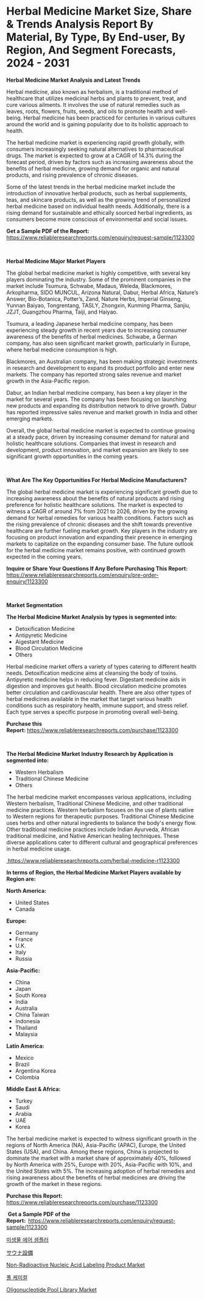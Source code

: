 <p><h1>Herbal Medicine Market Size, Share & Trends Analysis Report By Material, By Type, By End-user, By Region, And Segment Forecasts, 2024 - 2031</h1></p><p><strong>Herbal Medicine Market Analysis and Latest Trends</strong></p>
<p><p>Herbal medicine, also known as herbalism, is a traditional method of healthcare that utilizes medicinal herbs and plants to prevent, treat, and cure various ailments. It involves the use of natural remedies such as leaves, roots, flowers, fruits, seeds, and oils to promote health and well-being. Herbal medicine has been practiced for centuries in various cultures around the world and is gaining popularity due to its holistic approach to health.</p><p>The herbal medicine market is experiencing rapid growth globally, with consumers increasingly seeking natural alternatives to pharmaceutical drugs. The market is expected to grow at a CAGR of 14.3% during the forecast period, driven by factors such as increasing awareness about the benefits of herbal medicine, growing demand for organic and natural products, and rising prevalence of chronic diseases.</p><p>Some of the latest trends in the herbal medicine market include the introduction of innovative herbal products, such as herbal supplements, teas, and skincare products, as well as the growing trend of personalized herbal medicine based on individual health needs. Additionally, there is a rising demand for sustainable and ethically sourced herbal ingredients, as consumers become more conscious of environmental and social issues.</p></p>
<p><strong>Get a Sample PDF of the Report:&nbsp;</strong> <a href="https://www.reliableresearchreports.com/enquiry/request-sample/1123300">https://www.reliableresearchreports.com/enquiry/request-sample/1123300</a></p>
<p>&nbsp;</p>
<p><strong>Herbal Medicine Major Market Players</strong></p>
<p><p>The global herbal medicine market is highly competitive, with several key players dominating the industry. Some of the prominent companies in the market include Tsumura, Schwabe, Madaus, Weleda, Blackmores, Arkopharma, SIDO MUNCUL, Arizona Natural, Dabur, Herbal Africa, Nature’s Answer, Bio-Botanica, Potter’s, Zand, Nature Herbs, Imperial Ginseng, Yunnan Baiyao, Tongrentang, TASLY, Zhongxin, Kunming Pharma, Sanjiu, JZJT, Guangzhou Pharma, Taiji, and Haiyao.</p><p>Tsumura, a leading Japanese herbal medicine company, has been experiencing steady growth in recent years due to increasing consumer awareness of the benefits of herbal medicines. Schwabe, a German company, has also seen significant market growth, particularly in Europe, where herbal medicine consumption is high.</p><p>Blackmores, an Australian company, has been making strategic investments in research and development to expand its product portfolio and enter new markets. The company has reported strong sales revenue and market growth in the Asia-Pacific region.</p><p>Dabur, an Indian herbal medicine company, has been a key player in the market for several years. The company has been focusing on launching new products and expanding its distribution network to drive growth. Dabur has reported impressive sales revenue and market growth in India and other emerging markets.</p><p>Overall, the global herbal medicine market is expected to continue growing at a steady pace, driven by increasing consumer demand for natural and holistic healthcare solutions. Companies that invest in research and development, product innovation, and market expansion are likely to see significant growth opportunities in the coming years.</p></p>
<p>&nbsp;</p>
<p><strong>What Are The Key Opportunities For Herbal Medicine Manufacturers?</strong></p>
<p><p>The global herbal medicine market is experiencing significant growth due to increasing awareness about the benefits of natural products and rising preference for holistic healthcare solutions. The market is expected to witness a CAGR of around 7% from 2021 to 2026, driven by the growing demand for herbal remedies for various health conditions. Factors such as the rising prevalence of chronic diseases and the shift towards preventive healthcare are further fueling market growth. Key players in the industry are focusing on product innovation and expanding their presence in emerging markets to capitalize on the expanding consumer base. The future outlook for the herbal medicine market remains positive, with continued growth expected in the coming years.</p></p>
<p><strong>Inquire or Share Your Questions If Any Before Purchasing This Report:</strong> <a href="https://www.reliableresearchreports.com/enquiry/pre-order-enquiry/1123300">https://www.reliableresearchreports.com/enquiry/pre-order-enquiry/1123300</a></p>
<p>&nbsp;</p>
<p><strong>Market Segmentation</strong></p>
<p><strong>The Herbal Medicine Market Analysis by types is segmented into:</strong></p>
<p><ul><li>Detoxification Medicine</li><li>Antipyretic Medicine</li><li>Aigestant Medicine</li><li>Blood Circulation Medicine</li><li>Others</li></ul></p>
<p><p>Herbal medicine market offers a variety of types catering to different health needs. Detoxification medicine aims at cleansing the body of toxins. Antipyretic medicine helps in reducing fever. Digestant medicine aids in digestion and improves gut health. Blood circulation medicine promotes better circulation and cardiovascular health. There are also other types of herbal medicines available in the market that target various health conditions such as respiratory health, immune support, and stress relief. Each type serves a specific purpose in promoting overall well-being.</p></p>
<p><strong>Purchase this Report:&nbsp;</strong><a href="https://www.reliableresearchreports.com/purchase/1123300">https://www.reliableresearchreports.com/purchase/1123300</a></p>
<p>&nbsp;</p>
<p><strong>The Herbal Medicine Market Industry Research by Application is segmented into:</strong></p>
<p><ul><li>Western Herbalism</li><li>Traditional Chinese Medicine</li><li>Others</li></ul></p>
<p><p>The herbal medicine market encompasses various applications, including Western herbalism, Traditional Chinese Medicine, and other traditional medicine practices. Western herbalism focuses on the use of plants native to Western regions for therapeutic purposes. Traditional Chinese Medicine uses herbs and other natural ingredients to balance the body's energy flow. Other traditional medicine practices include Indian Ayurveda, African traditional medicine, and Native American healing techniques. These diverse applications cater to different cultural and geographical preferences in herbal medicine usage.</p></p>
<p><a href="https://www.reliableresearchreports.com/herbal-medicine-r1123300">&nbsp;https://www.reliableresearchreports.com/herbal-medicine-r1123300</a></p>
<p><strong>In terms of Region, the Herbal Medicine Market Players available by Region are:</strong></p>
<p>
    <p> <strong> North America: </strong>
        <ul>
            <li>United States</li>
            <li>Canada</li>
        </ul>
        </p> 
    <p> <strong> Europe: </strong>
        <ul>
            <li>Germany</li>
            <li>France</li>
            <li>U.K.</li>
            <li>Italy</li>
            <li>Russia</li>
        </ul>
        </p> 
    <p> <strong> Asia-Pacific: </strong>
        <ul>
            <li>China</li>
            <li>Japan</li>
            <li>South Korea</li>
            <li>India</li>
            <li>Australia</li>
            <li>China Taiwan</li>
            <li>Indonesia</li>
            <li>Thailand</li>
            <li>Malaysia</li>
        </ul>
        </p> 
    <p> <strong> Latin America: </strong>
        <ul>
            <li>Mexico</li>
            <li>Brazil</li>
            <li>Argentina Korea</li>
            <li>Colombia</li>
        </ul>
        </p> 
    <p> <strong> Middle East & Africa: </strong>
        <ul>
            <li>Turkey</li>
            <li>Saudi</li>
            <li>Arabia</li>
            <li>UAE</li>
            <li>Korea</li>
        </ul>
    </p>
    </p>
<p><p>The herbal medicine market is expected to witness significant growth in the regions of North America (NA), Asia-Pacific (APAC), Europe, the United States (USA), and China. Among these regions, China is projected to dominate the market with a market share of approximately 40%, followed by North America with 25%, Europe with 20%, Asia-Pacific with 10%, and the United States with 5%. The increasing adoption of herbal remedies and rising awareness about the benefits of herbal medicines are driving the growth of the market in these regions.</p></p>
<p><strong>Purchase this Report: </strong><a href="https://www.reliableresearchreports.com/purchase/1123300">https://www.reliableresearchreports.com/purchase/1123300</a></p>
<p>&nbsp;<strong>Get a Sample PDF of the Report:&nbsp;&nbsp;</strong><a href="https://www.reliableresearchreports.com/enquiry/request-sample/1123300">https://www.reliableresearchreports.com/enquiry/request-sample/1123300</a></p>
<p><strong></strong></p>
<p><p><a href="https://medium.com/@fabiancobuc20222022/%EB%AF%B8%EC%83%9D%EB%AC%BC-%EA%B3%B5%EA%B8%B0-%EC%83%98%ED%94%8C%EB%9F%AC-%EC%8B%9C%EC%9E%A5-%EC%9D%B8%EC%82%AC%EC%9D%B4%ED%8A%B8-%EC%8B%9C%EC%9E%A5-%EB%8F%99%ED%96%A5-%EC%84%B1%EC%9E%A5-2024%EB%85%84%EB%B6%80%ED%84%B0-2031%EB%85%84%EA%B9%8C%EC%A7%80-%EC%98%88%EC%B8%A1%EB%90%9C-%EA%B8%B0%EA%B0%84-c12792b36623">미생물 에어 샘플러</a></p><p><a href="https://medium.com/@kaiyohnson76845/%E3%82%B5%E3%82%A6%E3%83%8A%E8%A8%AD%E5%82%99%E5%B8%82%E5%A0%B4%E3%81%AE%E3%83%88%E3%83%AC%E3%83%B3%E3%83%89%E3%81%A8%E5%B8%82%E5%A0%B4%E5%88%86%E6%9E%90%E3%81%AF-%E6%9C%9F%E9%96%932024%E5%B9%B4%E3%81%8B%E3%82%892031%E5%B9%B4%E3%81%BE%E3%81%A7%E4%BA%88%E6%B8%AC%E3%81%95%E3%82%8C%E3%81%A6%E3%81%84%E3%81%BE%E3%81%99-3dbc1b351c8c">サウナ設備</a></p><p><a href="https://github.com/brentleyjimmiealvaradoz4l1rea/Market-Research-Report-List-2/blob/main/non-radioactive-nucleic-acid-labeling-product-market.md">Non-Radioactive Nucleic Acid Labeling Product Market</a></p><p><a href="https://medium.com/@bruiser75687/%EC%88%98%EC%98%81%EC%9E%A5-%ED%99%94%ED%95%99-%EC%8B%9C%EC%9E%A5-%EB%B6%84%EC%84%9D-%EA%B8%80%EB%A1%9C%EB%B2%8C-%EC%82%B0%EC%97%85-%EC%A0%84%EB%A7%9D-%EB%B0%8F-%EC%98%88%EC%B8%A1-2024%EB%85%84%EB%B6%80%ED%84%B0-2031%EB%85%84%EA%B9%8C%EC%A7%80-87b16a8e3fb4">풀 케미컬</a></p><p><a href="https://github.com/Angelnienowdseej3e45z3p8c/Market-Research-Report-List-2/blob/main/oligonucleotide-pool-library-market.md">Oligonucleotide Pool Library Market</a></p></p>